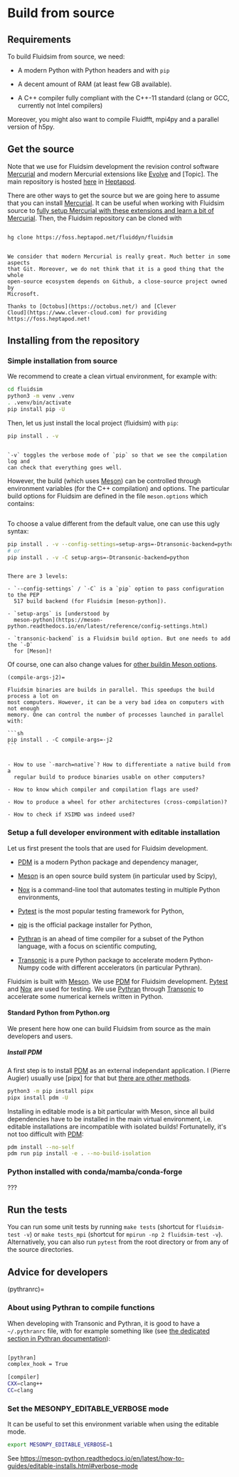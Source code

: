 # Build from source

## Requirements

To build Fluidsim from source, we need:

- A modern Python with Python headers and with `pip`

- A decent amount of RAM (at least few GB available).

- A C++ compiler fully compliant with the C++-11 standard (clang or GCC, currently
  not Intel compilers)

Moreover, you might also want to compile Fluidfft, mpi4py and a parallel version
of h5py.

## Get the source

Note that we use for Fluidsim development the revision control software
[Mercurial] and modern Mercurial extensions like [Evolve] and \[Topic\]. The main
repository is hosted [here](https://foss.heptapod.net/fluiddyn/fluidsim) in
[Heptapod](https://heptapod.net/).

There are other ways to get the source but we are going here to assume that you
can install [Mercurial]. It can be useful when working with Fluidsim source to
[fully setup Mercurial with these extensions and learn a bit of Mercurial](http://fluiddyn.readthedocs.org/en/latest/mercurial_heptapod.html).
Then, the Fluidsim repository can be cloned with

```sh

hg clone https://foss.heptapod.net/fluiddyn/fluidsim

```

```{admonition} Why Mercurial/Heptapod and not simply Git/Github?

We consider that modern Mercurial is really great. Much better in some aspects
that Git. Moreover, we do not think that it is a good thing that the whole
open-source ecosystem depends on Github, a close-source project owned by
Microsoft.

Thanks to [Octobus](https://octobus.net/) and [Clever
Cloud](https://www.clever-cloud.com) for providing https://foss.heptapod.net!

```

## Installing from the repository

### Simple installation from source

We recommend to create a clean virtual environment, for example with:

```sh
cd fluidsim
python3 -m venv .venv
. .venv/bin/activate
pip install pip -U
```

Then, let us just install the local project (fluidsim) with `pip`:

```sh
pip install . -v
```

```{note}

`-v` toggles the verbose mode of `pip` so that we see the compilation log and
can check that everything goes well.

```

However, the build (which uses [Meson]) can be controlled through environment
variables (for the C++ compilation) and options. The particular build options for
Fluidsim are defined in the file `meson.options` which contains:

```{literalinclude} ../meson.options
```

To choose a value different from the default value, one can use this ugly syntax:

```sh
pip install . -v --config-settings=setup-args=-Dtransonic-backend=python
# or
pip install . -v -C setup-args=-Dtransonic-backend=python
```

```{admonition} Let's decompose this syntax!

There are 3 levels:

- `--config-settings` / `-C` is a `pip` option to pass configuration to the PEP
  517 build backend (for Fluidsim [meson-python]).

- `setup-args` is [understood by
  meson-python](https://meson-python.readthedocs.io/en/latest/reference/config-settings.html)

- `transonic-backend` is a Fluidsim build option. But one needs to add the `-D`
  for [Meson]!

```

Of course, one can also change values for
[other buildin Meson options](https://meson-python.readthedocs.io/en/latest/reference/config-settings.html).

````{warning}
(compile-args-j2)=

Fluidsim binaries are builds in parallel. This speedups the build process a lot on
most computers. However, it can be a very bad idea on computers with not enough
memory. One can control the number of processes launched in parallel with:

```sh
pip install . -C compile-args=-j2
```

````

```{todo}

- How to use `-march=native`? How to differentiate a native build from a
  regular build to produce binaries usable on other computers?

- How to know which compiler and compilation flags are used?

- How to produce a wheel for other architectures (cross-compilation)?

- How to check if XSIMD was indeed used?

```

### Setup a full developer environment with editable installation

Let us first present the tools that are used for Fluidsim development.

- [PDM] is a modern Python package and dependency manager,

- [Meson] is an open source build system (in particular used by Scipy),

- [Nox] is a command-line tool that automates testing in multiple Python
  environments,

- [Pytest] is the most popular testing framework for Python,

- [pip] is the official package installer for Python,

- [Pythran] is an ahead of time compiler for a subset of the Python language, with
  a focus on scientific computing,

- [Transonic] is a pure Python package to accelerate modern Python-Numpy code with
  different accelerators (in particular Pythran).

Fluidsim is built with [Meson]. We use [PDM] for Fluidsim development. [Pytest]
and [Nox] are used for testing. We use [Pythran] through [Transonic] to accelerate
some numerical kernels written in Python.

#### Standard Python from Python.org

We present here how one can build Fluidsim from source as the main developers and
users.

##### Install PDM

A first step is to install [PDM] as an external independant application. I (Pierre
Augier) usually use \[pipx\] for that but
[there are other methods](https://pdm-project.org/latest/#installation).

```sh
python3 -m pip install pipx
pipx install pdm -U
```

Installing in editable mode is a bit particular with Meson, since all build
dependencies have to be installed in the main virtual environment, i.e. editable
installations are incompatible with isolated builds! Fortunatelly, it's not too
difficult with [PDM]:

```sh
pdm install --no-self
pdm run pip install -e . --no-build-isolation
```

### Python installed with conda/mamba/conda-forge

???

## Run the tests

You can run some unit tests by running `make tests` (shortcut for
`fluidsim-test -v`) or `make tests_mpi` (shortcut for
`mpirun -np 2 fluidsim-test -v`). Alternatively, you can also run `pytest` from
the root directory or from any of the source directories.

## Advice for developers

(pythranrc)=

### About using Pythran to compile functions

When developing with Transonic and Pythran, it is good to have a `~/.pythranrc`
file, with for example something like (see
[the dedicated section in Pythran documentation](https://pythran.readthedocs.io/en/latest/MANUAL.html#customizing-your-pythranrc)):

```sh

[pythran]
complex_hook = True

[compiler]
CXX=clang++
CC=clang

```

### Set the MESONPY_EDITABLE_VERBOSE mode

It can be useful to set this environment variable when using the editable mode.

```sh
export MESONPY_EDITABLE_VERBOSE=1
```

See
https://meson-python.readthedocs.io/en/latest/how-to-guides/editable-installs.html#verbose-mode

[evolve]: https://www.mercurial-scm.org/doc/evolution/
[mercurial]: https://www.mercurial-scm.org/
[meson]: https://mesonbuild.com
[nox]: https://nox.thea.codes
[pdm]: https://pdm-project.org
[pip]: https://pip.pypa.io
[pytest]: https://docs.pytest.org
[pythran]: https://pythran.readthedocs.io
[transonic]: https://transonic.readthedocs.io
